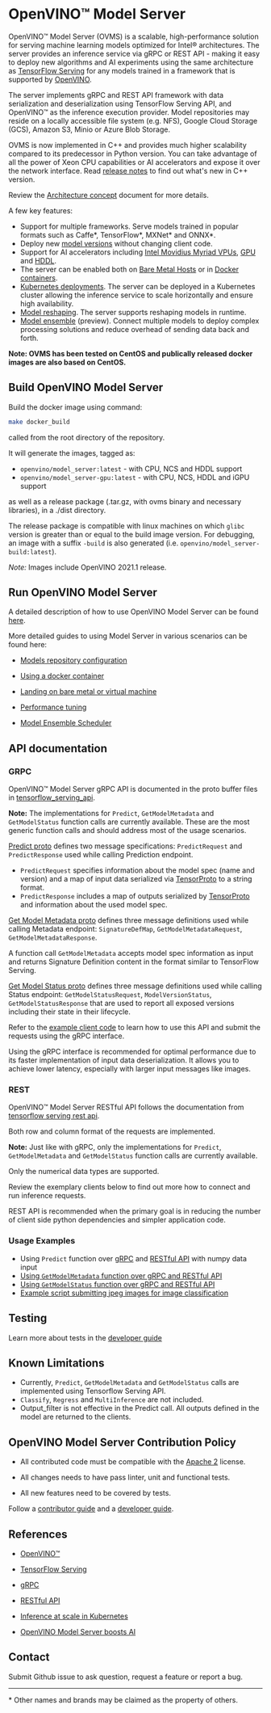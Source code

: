 # OpenVINO&trade; Model Server

OpenVINO&trade; Model Server (OVMS) is a scalable, high-performance solution for serving machine learning models optimized for Intel&reg; architectures. 
The server provides an inference service via gRPC or REST API - making it easy to deploy new algorithms and AI experiments using the same 
architecture as [TensorFlow Serving](https://github.com/tensorflow/serving) for any models trained in a framework that is supported 
by [OpenVINO](https://software.intel.com/en-us/openvino-toolkit). 

The server implements gRPC and REST API framework with data serialization and deserialization using TensorFlow Serving API,
 and OpenVINO&trade; as the inference execution provider. Model repositories may reside on a locally accessible file system (e.g. NFS),
  Google Cloud Storage (GCS), Amazon S3, Minio or Azure Blob Storage.
  
OVMS is now implemented in C++ and provides much higher scalability compared to its predecessor in Python version.
You can take advantage of all the power of Xeon CPU capabilities or AI accelerators and expose it over the network interface.
Read [release notes](https://github.com/openvinotoolkit/model_server/releases) to find out what's new in C++ version.

Review the [Architecture concept](docs/architecture.md) document for more details.

A few key features: 
- Support for multiple frameworks. Serve models trained in popular formats such as Caffe*, TensorFlow*, MXNet* and ONNX*.
- Deploy new [model versions](https://github.com/IntelAI/OpenVINO-model-server/blob/master/docs/docker_container.md#model-version-policy) without changing client code.
- Support for AI accelerators including [Intel Movidius Myriad VPUs](https://docs.openvinotoolkit.org/latest/openvino_docs_IE_DG_supported_plugins_VPU.html), 
[GPU](https://docs.openvinotoolkit.org/latest/_docs_IE_DG_supported_plugins_CL_DNN.html) and [HDDL](https://docs.openvinotoolkit.org/latest/_docs_IE_DG_supported_plugins_HDDL.html). 
- The server can be enabled both on [Bare Metal Hosts](docs/host.md) or in
[Docker containers](docs/docker_container.md).
- [Kubernetes deployments](deploy). The server can be deployed in a Kubernetes cluster allowing the inference service to scale horizontally and ensure high availability.  
- [Model reshaping](docs/docker_container.md#model-reshaping). The server supports reshaping models in runtime. 
- [Model ensemble](docs/ensemble_scheduler.md) (preview). Connect multiple models to deploy complex processing solutions and reduce overhead of sending data back and forth.

**Note: OVMS has been tested on CentOS and publically released docker images are also based on CentOS.** 

## Build OpenVINO Model Server
Build the docker image using command:
```bash
make docker_build
```
called from the root directory of the repository.

It will generate the images, tagged as:
* `openvino/model_server:latest` - with CPU, NCS and HDDL support
* `openvino/model_server-gpu:latest` - with CPU, NCS, HDDL and iGPU support

as well as a release package (.tar.gz, with ovms binary and necessary libraries), in a ./dist directory.

The release package is compatible with linux machines on which `glibc` version is greater than or equal to the build image version.
For debugging, an image with a suffix `-build` is also generated (i.e. `openvino/model_server-build:latest`).

*Note:* Images include OpenVINO 2021.1 release. <br>


## Run OpenVINO Model Server

A detailed description of how to use OpenVINO Model Server can be found [here](docs/ovms_quickstart.md).

More detailed guides to using Model Server in various scenarios can be found here:

* [Models repository configuration](docs/models_repository.md)

* [Using a docker container](docs/docker_container.md)

* [Landing on bare metal or virtual machine](docs/host.md)

* [Performance tuning](docs/performance_tuning.md)

* [Model Ensemble Scheduler](docs/ensemble_scheduler.md)


## API documentation

### GRPC 

OpenVINO&trade; Model Server gRPC API is documented in the proto buffer files in [tensorflow_serving_api](https://github.com/tensorflow/serving/tree/r2.2/tensorflow_serving/apis). 

**Note:** The implementations for `Predict`, `GetModelMetadata` and `GetModelStatus` function calls are currently available. 
These are the most generic function calls and should address most of the usage scenarios.

[Predict proto](https://github.com/tensorflow/serving/blob/r2.2/tensorflow_serving/apis/predict.proto) defines two message specifications: `PredictRequest` and `PredictResponse` used while calling Prediction endpoint.  
* `PredictRequest` specifies information about the model spec (name and version) and a map of input data serialized via 
[TensorProto](https://github.com/tensorflow/tensorflow/blob/r2.2/tensorflow/core/framework/tensor.proto) to a string format.
* `PredictResponse` includes a map of outputs serialized by 
[TensorProto](https://github.com/tensorflow/tensorflow/blob/r2.2/tensorflow/core/framework/tensor.proto) and information about the used model spec.
 
[Get Model Metadata proto](https://github.com/tensorflow/serving/blob/r2.2/tensorflow_serving/apis/get_model_metadata.proto) defines three message definitions used while calling Metadata endpoint:
 `SignatureDefMap`, `GetModelMetadataRequest`, `GetModelMetadataResponse`.

 A function call `GetModelMetadata` accepts model spec information as input and returns Signature Definition content in the format similar to TensorFlow Serving.

[Get Model Status proto](https://github.com/tensorflow/serving/blob/r2.2/tensorflow_serving/apis/get_model_status.proto) defines three message definitions used while calling Status endpoint:
 `GetModelStatusRequest`, `ModelVersionStatus`, `GetModelStatusResponse` that are used to report all exposed versions including their state in their lifecycle. 

Refer to the [example client code](example_client) to learn how to use this API and submit the requests using the gRPC interface.

Using the gRPC interface is recommended for optimal performance due to its faster implementation of input data deserialization. It allows you to achieve lower latency, especially with larger input messages like images. 

### REST

OpenVINO&trade; Model Server RESTful API follows the documentation from [tensorflow serving rest api](https://www.tensorflow.org/tfx/serving/api_rest).

Both row and column format of the requests are implemented.

**Note:** Just like with gRPC, only the implementations for `Predict`, `GetModelMetadata` and `GetModelStatus` function calls are currently available. 

Only the numerical data types are supported. 

Review the exemplary clients below to find out more how to connect and run inference requests.

REST API is recommended when the primary goal is in reducing the number of client side python dependencies and simpler application code.


### Usage Examples

- Using `Predict` function over [gRPC](example_client/#submitting-grpc-requests-based-on-a-dataset-from-numpy-files) 
and [RESTful API](example_client/#rest-api-client-to-predict-function) with numpy data input
- [Using `GetModelMetadata` function  over gRPC and RESTful API](example_client/#getting-info-about-served-models)
- [Using `GetModelStatus` function  over gRPC and RESTful API](example_client/#getting-model-serving-status)
- [Example script submitting jpeg images for image classification](example_client/#submitting-grpc-requests-based-on-a-dataset-from-a-list-of-jpeg-files)

## Testing

Learn more about tests in the [developer guide](docs/developer_guide.md)


## Known Limitations

* Currently, `Predict`, `GetModelMetadata` and `GetModelStatus` calls are implemented using Tensorflow Serving API. 
* `Classify`, `Regress` and `MultiInference` are not included.
* Output_filter is not effective in the Predict call. All outputs defined in the model are returned to the clients. 


## OpenVINO Model Server Contribution Policy

* All contributed code must be compatible with the [Apache 2](https://www.apache.org/licenses/LICENSE-2.0) license.

* All changes needs to have pass linter, unit and functional tests.

* All new features need to be covered by tests.

Follow a [contributor guide](docs/contributing.md) and a [developer guide](docs/developer_guide.md).


## References

* [OpenVINO&trade;](https://software.intel.com/en-us/openvino-toolkit)

* [TensorFlow Serving](https://github.com/tensorflow/serving)

* [gRPC](https://grpc.io/)

* [RESTful API](https://restfulapi.net/)

* [Inference at scale in Kubernetes](https://www.intel.ai/inference-at-scale-in-kubernetes)

* [OpenVINO Model Server boosts AI](https://www.intel.ai/openvino-model-server-boosts-ai-inference-operations/)


## Contact

Submit Github issue to ask question, request a feature or report a bug.


---
\* Other names and brands may be claimed as the property of others.



